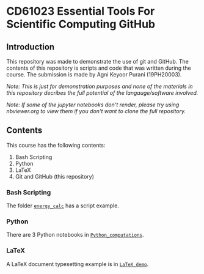 # CD61023 Essential Tools For Scientific Computing GitHub

## Introduction

This repository was made to demonstrate the use of git and GitHub. The contents of this repository is scripts
and code that was written during the course. The submission is made by Agni Keyoor Purani (19PH20003).

*Note: This is just for demonstration purposes and none of the materials in this repository decribes the full
potential of the langauge/software involved.*

*Note: If some of the jupyter notebooks don't render, please try using nbviewer.org to view them if you don't
want to clone the full repository.*

## Contents

This course has the following contents:

1. Bash Scripting
1. Python
1. LaTeX
1. Git and GitHub (this repository)

### Bash Scripting

The folder [`energy_calc`](energy_calc/README.md) has a script example. 

### Python 

There are 3 Python notebooks in [`Python_computations`](Python_computations/README.md).

### LaTeX

A LaTeX document typesetting example is in [`LaTeX_demo`](LaTeX_demo/README.md).
